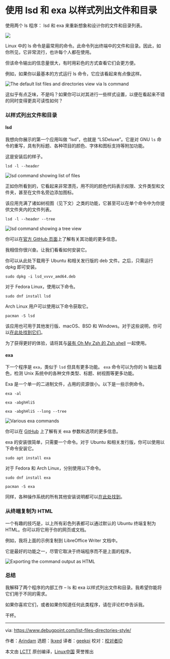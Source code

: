 [#]: subject: "List Files and Directories in Style Using lsd and exa"
[#]: via: "https://www.debugpoint.com/list-files-directories-style/"
[#]: author: "Arindam https://www.debugpoint.com/author/admin1/"
[#]: collector: "lkxed"
[#]: translator: "geekpi"
[#]: reviewer: " "
[#]: publisher: " "
[#]: url: " "

使用 lsd 和 exa 以样式列出文件和目录
======
使用两个 ls 程序： lsd 和 exa 来重新想象和设计你的文件和目录列表。

![][0]

Linux 中的 ls 命令是最常用的命令。此命令列出终端中的文件和目录。因此，如你所见，它非常流行，也许每个人都在使用。

但该命令输出的信息量很大，有时用彩色的方式查看它们会更方便。

例如，如果你以最基本的方式运行 ls 命令，它应该看起来有点像这样。

![The default list files and directories view via ls command][1]

这似乎有点乏味，不是吗？如果你可以对其进行一些样式设置，以便在看起来不错的同时变得更具可读性如何？

### 以样式列出文件和目录

#### lsd

我想向你展示的第一个应用叫做 “lsd”，也就是 “LSDeluxe”。它是对 GNU `ls` 命令的重写，具有列标题、各种项目的颜色、字体和图标支持等附加功能。

这是安装后的样子。

```
lsd -l --header
```

![lsd command showing list of files][2]

正如你所看到的，它看起来非常漂亮，用不同的颜色代码表示权限、文件类型和文件夹，甚至在文件名旁边添加图标。

该应用充满了诸如树视图（见下文）之类的功能，它甚至可以在单个命令中为你提供文件夹内的文件列表。

```
lsd -l --header --tree
```

![lsd command showing a tree view][3]

你可以在[官方 GitHub 页面][4]上了解有关其功能的更多信息。

我相信你很兴奋。让我们看看如何安装它。

你可以从此处下载用于 Ubuntu 和相关发行版的 deb 文件。之后，只需运行 dpkg 即可安装。

```
sudo dpkg -i lsd_vvvv_amd64.deb
```

对于 Fedora Linux，使用以下命令。

```
sudo dnf install lsd
```

Arch Linux 用户可以使用以下命令获取它。

```
pacman -S lsd
```

该应用也可用于其他发行版、macOS、BSD 和 Windows。对于这些说明，你可以[在此处找到它们][5]。

为了获得更好的体验，请将其与[装有 Oh My Zsh 的 Zsh shell][6] 一起使用。

#### exa

下一个程序是 `exa`，类似于 `lsd` 但具有更多功能。 `exa` 命令可以为你的 ls 输出着色，检测 Unix 系统中的各种文件类型、标题、树视图等更多功能。

Exa 是一个单一的二进制文件，占用的资源很小。以下是一些示例命令。

```
exa -al
```

```
exa -abghHliS
```

```
exa -abghHliS --long --tree
```

![Various exa commands][7]

你可以在 [GitHub][8] 上了解有关 exa 参数和选项的更多信息。

exa 的安装很简单，只需要一个命令。对于 Ubuntu 和相关发行版，你可以使用以下命令安装它。

```
sudo apt install exa
```

对于 Fedora 和 Arch Linux，分别使用以下命令。

```
sudo dnf install exa
```

```
pacman -S exa
```

同样，各种操作系统的所有其他安装说明都可以[在此处找到][9]。

### 从终端复制为 HTML

一个有趣的技巧是，以上所有彩色列表都可以通过默认的 Ubuntu 终端复制为 HTML。你可以将它用于你的网页或文档。

例如，我将上面的示例复制到 LibreOffice Writer 文档中。

它是最好的功能之一，尽管它取决于终端程序而不是上面的程序。

![Exporting the command output as HTML][10]

### 总结

我解释了两个程序的内部工作 – ls 和 exa 以样式列出文件和目录。我希望你能将它们用于不同的需求。

如果你喜欢它们，或者如果你知道任何此类程序，请在评论栏中告诉我。

干杯。

--------------------------------------------------------------------------------

via: https://www.debugpoint.com/list-files-directories-style/

作者：[Arindam][a]
选题：[lkxed][b]
译者：[geekpi](https://github.com/geekpi)
校对：[校对者ID](https://github.com/校对者ID)

本文由 [LCTT](https://github.com/LCTT/TranslateProject) 原创编译，[Linux中国](https://linux.cn/) 荣誉推出

[a]: https://www.debugpoint.com/author/admin1/
[b]: https://github.com/lkxed
[0]: https://www.debugpoint.com/wp-content/uploads/2022/08/cool-ls.jpg
[1]: https://www.debugpoint.com/wp-content/uploads/2022/08/The-default-list-files-and-directories-view-via-ls-command.jpg
[2]: https://www.debugpoint.com/wp-content/uploads/2022/08/lsd-command-showing-list-of-files-2.jpg
[3]: https://www.debugpoint.com/wp-content/uploads/2022/08/lsd-command-showing-a-tree-view.jpg
[4]: https://github.com/Peltoche/lsd
[5]: https://github.com/Peltoche/lsd#installation
[6]: https://www.debugpoint.com/install-use-zsh/
[7]: https://www.debugpoint.com/wp-content/uploads/2022/08/Various-exa-commands.jpg
[8]: https://github.com/ogham/exa#command-line-options
[9]: https://github.com/ogham/exa#installation
[10]: https://www.debugpoint.com/wp-content/uploads/2022/08/Exporting-the-command-output-as-HTML.jpg
